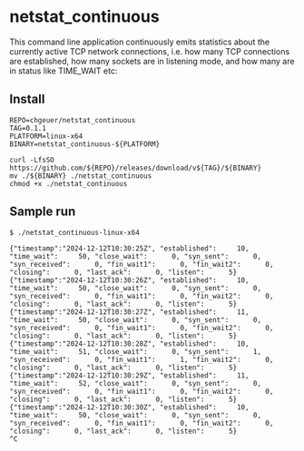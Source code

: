 # netstat_continuous

This command line application continuously emits statistics about the currently active TCP network connections, i.e. how many TCP connections are established, how many sockets are in listening mode, and how many are in status like TIME_WAIT etc:

## Install

```shell
REPO=chgeuer/netstat_continuous
TAG=0.1.1
PLATFORM=linux-x64
BINARY=netstat_continuous-${PLATFORM}

curl -LfsSO https://github.com/${REPO}/releases/download/v${TAG}/${BINARY}
mv ./${BINARY} ./netstat_continuous
chmod +x ./netstat_continuous
```

## Sample run

```shell
$ ./netstat_continuous-linux-x64

{"timestamp":"2024-12-12T10:30:25Z", "established":     10, "time_wait":     50, "close_wait":      0, "syn_sent":      0, "syn_received":      0, "fin_wait1":      0, "fin_wait2":      0, "closing":      0, "last_ack":      0, "listen":      5}
{"timestamp":"2024-12-12T10:30:26Z", "established":     10, "time_wait":     50, "close_wait":      0, "syn_sent":      0, "syn_received":      0, "fin_wait1":      0, "fin_wait2":      0, "closing":      0, "last_ack":      0, "listen":      5}
{"timestamp":"2024-12-12T10:30:27Z", "established":     11, "time_wait":     50, "close_wait":      0, "syn_sent":      0, "syn_received":      0, "fin_wait1":      0, "fin_wait2":      0, "closing":      0, "last_ack":      0, "listen":      5}
{"timestamp":"2024-12-12T10:30:28Z", "established":     10, "time_wait":     51, "close_wait":      0, "syn_sent":      1, "syn_received":      0, "fin_wait1":      1, "fin_wait2":      0, "closing":      0, "last_ack":      0, "listen":      5}
{"timestamp":"2024-12-12T10:30:29Z", "established":     11, "time_wait":     52, "close_wait":      0, "syn_sent":      0, "syn_received":      0, "fin_wait1":      0, "fin_wait2":      0, "closing":      0, "last_ack":      0, "listen":      5}
{"timestamp":"2024-12-12T10:30:30Z", "established":     10, "time_wait":     50, "close_wait":      0, "syn_sent":      0, "syn_received":      0, "fin_wait1":      0, "fin_wait2":      0, "closing":      0, "last_ack":      0, "listen":      5}
^C
```

